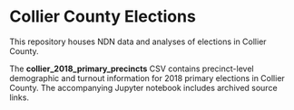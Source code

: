 # Collier County Elections

This repository houses NDN data and analyses of elections in Collier County. 

The **collier_2018_primary_precincts** CSV contains precinct-level demographic and turnout information for 2018 primary elections in Collier County. The accompanying Jupyter notebook includes archived source links.
